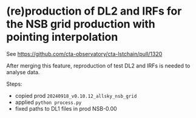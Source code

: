# (re)production of DL2 and IRFs for the NSB grid production with pointing interpolation

See https://github.com/cta-observatory/cta-lstchain/pull/1320 

After merging this feature, reproduction of test DL2 and IRFs is needed to analyse data.


Steps:
- copied prod `20240918_v0.10.12_allsky_nsb_grid`
- applied `python process.py`
- fixed paths to DL1 files in prod NSB-0.00 